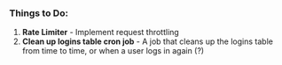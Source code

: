 ### Things to Do:

1. **Rate Limiter** - Implement request throttling
2. **Clean up logins table cron job** - A job that cleans up the logins table from time to time, or when a user logs in again (?)
